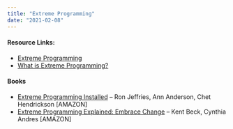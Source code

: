 ```yaml
---
title: "Extreme Programming"
date: "2021-02-08"
---
```


#### Resource Links:

- [Extreme Programming](https://www.agilealliance.org/glossary/xp/)
- [What is Extreme Programming?](https://ronjeffries.com/xprog/what-is-extreme-programming/)

#### Books

- [Extreme Programming Installed](https://www.amazon.ca/Extreme-Programming-Installed-Ron-Jeffries/dp/0201708426/&tag=notesfromatoo-20/&tag=notesfromatoo-20) – Ron Jeffries, Ann Anderson, Chet Hendrickson \[AMAZON\]
- [Extreme Programming Explained: Embrace Change](https://www.amazon.ca/Extreme-Programming-Explained-Embrace-Change/dp/0321278658/&tag=notesfromatoo-20/&tag=notesfromatoo-20) – Kent Beck, Cynthia Andres \[AMAZON\]
